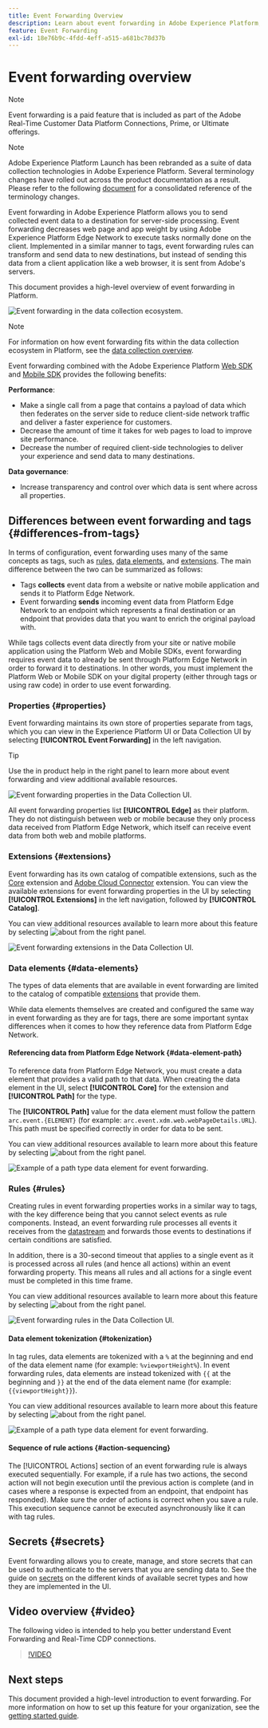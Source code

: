 ```yaml
---
title: Event Forwarding Overview
description: Learn about event forwarding in Adobe Experience Platform, which allows you to use the Platform Edge Network to execute tasks without changing your tag implementation.
feature: Event Forwarding
exl-id: 18e76b9c-4fdd-4eff-a515-a681bc78d37b
---
```

# Event forwarding overview

>[!NOTE]
>
>Event forwarding is a paid feature that is included as part of the Adobe Real-Time Customer Data Platform Connections, Prime, or Ultimate offerings.

>[!NOTE]
>
>Adobe Experience Platform Launch has been rebranded as a suite of data collection technologies in Adobe Experience Platform. Several terminology changes have rolled out across the product documentation as a result. Please refer to the following [document](../../term-updates.md) for a consolidated reference of the terminology changes.

Event forwarding in Adobe Experience Platform allows you to send collected event data to a destination for server-side processing. Event forwarding decreases web page and app weight by using Adobe Experience Platform Edge Network to execute tasks normally done on the client. Implemented in a similar manner to tags, event forwarding rules can transform and send data to new destinations, but instead of sending this data from a client application like a web browser, it is sent from Adobe's servers.

This document provides a high-level overview of event forwarding in Platform.

![Event forwarding in the data collection ecosystem.](../../../collection/images/home/event-forwarding.png)

>[!NOTE]
>
>For information on how event forwarding fits within the data collection ecosystem in Platform, see the [data collection overview](../../../collection/home.md).

Event forwarding combined with the Adobe Experience Platform [Web SDK](/help/web-sdk/home.md) and [Mobile SDK](https://experienceleague.adobe.com/docs/platform-learn/data-collection/mobile-sdk/overview.html) provides the following benefits:

**Performance**:

* Make a single call from a page that contains a payload of data which then federates on the server side to reduce client-side network traffic and deliver a faster experience for customers.
* Decrease the amount of time it takes for web pages to load to improve site performance.
* Decrease the number of required client-side technologies to deliver your experience and send data to many destinations.

**Data governance**:

* Increase transparency and control over which data is sent where across all properties.

## Differences between event forwarding and tags {#differences-from-tags}

In terms of configuration, event forwarding uses many of the same concepts as tags, such as [rules](../managing-resources/rules.md), [data elements](../managing-resources/data-elements.md), and [extensions](../managing-resources/extensions/overview.md). The main difference between the two can be summarized as follows: 

* Tags **collects** event data from a website or native mobile application and sends it to Platform Edge Network.
* Event forwarding **sends** incoming event data from Platform Edge Network to an endpoint which represents a final destination or an endpoint that provides data that you want to enrich the original payload with.

While tags collects event data directly from your site or native mobile application using the Platform Web and Mobile SDKs, event forwarding requires event data to already be sent through Platform Edge Network in order to forward it to destinations. In other words, you must implement the Platform Web or Mobile SDK on your digital property (either through tags or using raw code) in order to use event forwarding.

### Properties {#properties}

Event forwarding maintains its own store of properties separate from tags, which you can view in the Experience Platform UI or Data Collection UI by selecting **[!UICONTROL Event Forwarding]** in the left navigation.

>[!TIP]
>
>Use the in product help in the right panel to learn more about event forwarding and view additional available resources.

![Event forwarding properties in the Data Collection UI.](../../images/ui/event-forwarding/overview/properties.png)

All event forwarding properties list **[!UICONTROL Edge]** as their platform. They do not distinguish between web or mobile because they only process data received from Platform Edge Network, which itself can receive event data from both web and mobile platforms.

### Extensions {#extensions}

Event forwarding has its own catalog of compatible extensions, such as the [Core](../../extensions/server/core/overview.md) extension and [Adobe Cloud Connector](../../extensions/server/cloud-connector/overview.md) extension. You can view the available extensions for event forwarding properties in the UI by selecting **[!UICONTROL Extensions]** in the left navigation, followed by **[!UICONTROL Catalog]**.

You can view additional resources available to learn more about this feature by selecting ![about](../../images/ui/event-forwarding/overview/about.png) from the right panel.

![Event forwarding extensions in the Data Collection UI.](../../images/ui/event-forwarding/overview/extensions.png)

### Data elements {#data-elements}

The types of data elements that are available in event forwarding are limited to the catalog of compatible [extensions](#extensions) that provide them.

While data elements themselves are created and configured the same way in event forwarding as they are for tags, there are some important syntax differences when it comes to how they reference data from Platform Edge Network.

#### Referencing data from Platform Edge Network {#data-element-path}
    
To reference data from Platform Edge Network, you must create a data element that provides a valid path to that data. When creating the data element in the UI, select **[!UICONTROL Core]** for the extension and **[!UICONTROL Path]** for the type.

The **[!UICONTROL Path]** value for the data element must follow the pattern `arc.event.{ELEMENT}` (for example: `arc.event.xdm.web.webPageDetails.URL`). This path must be specified correctly in order for data to be sent.

You can view additional resources available to learn more about this feature by selecting ![about](../../images/ui/event-forwarding/overview/about.png) from the right panel.

![Example of a path type data element for event forwarding.](../../images/ui/event-forwarding/overview/data-reference.png)

### Rules {#rules}

Creating rules in event forwarding properties works in a similar way to tags, with the key difference being that you cannot select events as rule components. Instead, an event forwarding rule processes all events it receives from the [datastream](../../../datastreams/overview.md) and forwards those events to destinations if certain conditions are satisfied.

In addition, there is a 30-second timeout that applies to a single event as it is processed across all rules (and hence all actions) within an event forwarding property. This means all rules and all actions for a single event must be completed in this time frame.

You can view additional resources available to learn more about this feature by selecting ![about](../../images/ui/event-forwarding/overview/about.png) from the right panel.

![Event forwarding rules in the Data Collection UI.](../../images/ui/event-forwarding/overview/rules.png)

#### Data element tokenization {#tokenization}

In tag rules, data elements are tokenized with a `%` at the beginning and end of the data element name (for example: `%viewportHeight%`). In event forwarding rules, data elements are instead tokenized with `{{` at the beginning and `}}` at the end of the data element name (for example: `{{viewportHeight}}`).

You can view additional resources available to learn more about this feature by selecting ![about](../../images/ui/event-forwarding/overview/about.png) from the right panel.

![Example of a path type data element for event forwarding.](../../images/ui/event-forwarding/overview/tokenization.png)

#### Sequence of rule actions {#action-sequencing}

The [!UICONTROL Actions] section of an event forwarding rule is always executed sequentially. For example, if a rule has two actions, the second action will not begin execution until the previous action is complete (and in cases where a response is expected from an endpoint, that endpoint has responded). Make sure the order of actions is correct when you save a rule. This execution sequence cannot be executed asynchronously like it can with tag rules.

## Secrets {#secrets}

Event forwarding allows you to create, manage, and store secrets that can be used to authenticate to the servers that you are sending data to. See the guide on [secrets](./secrets.md) on the different kinds of available secret types and how they are implemented in the UI.

## Video overview {#video}

The following video is intended to help you better understand Event Forwarding and Real-Time CDP connections.

>[!VIDEO](https://video.tv.adobe.com/v/3429308)

## Next steps

This document provided a high-level introduction to event forwarding. For more information on how to set up this feature for your organization, see the [getting started guide](./getting-started.md).
